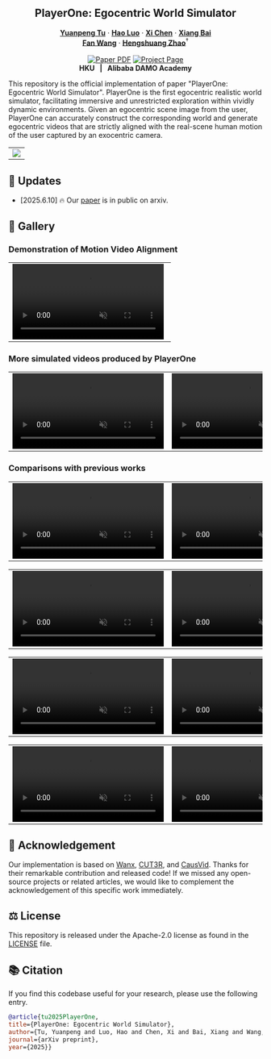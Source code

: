 
<p align="center">

  <h2 align="center">PlayerOne: Egocentric World Simulator</h2>
  <p align="center">
    <a href=""><strong>Yuanpeng Tu</strong></a>
    ·
    <a href="https://scholar.google.com/citations?user=7QvWnzMAAAAJ&hl=zh-CN"><strong>Hao Luo</strong></a>
    ·
    <a href="https://xavierchen34.github.io/"><strong>Xi Chen</strong></a>
    ·
    <a href="https://scholar.google.com/citations?user=UeltiQ4AAAAJ&hl=en"><strong>Xiang Bai</strong></a>
    <br>
    <a href="https://scholar.google.com/citations?user=WCRGTHsAAAAJ&hl=en"><strong>Fan Wang</strong></a>
    ·
    <a href="https://hszhao.github.io/"><strong>Hengshuang Zhao</strong></a><sup>†</sup>
    <br>
    <br>
        <a href="https://arxiv.org/abs/2410.10306"><img src='https://img.shields.io/badge/arXiv-PlayerOne-red' alt='Paper PDF'></a>
        <a href='https://playerone-hku.github.io/'><img src='https://img.shields.io/badge/Project_Page-PlayerOne-blue' alt='Project Page'></a>
        <!-- <a href='https://mp.weixin.qq.com/s/vDR4kPLqnCUwfPiBNKKV9A'><img src='https://badges.aleen42.com/src/wechat.svg'></a> -->
        <!-- <a href='https://huggingface.co/Shuaishuai0219/Animate-X'><img src='https://img.shields.io/badge/%F0%9F%A4%97%20HuggingFace-Model-yellow'></a> -->
    <br>
    <b></a>HKU &nbsp; | &nbsp; </a> Alibaba DAMO Academy</b>
    <br>
  </p>
</p>

This repository is the official implementation of paper "PlayerOne: Egocentric World Simulator". PlayerOne is the first egocentric realistic world simulator, facilitating immersive and unrestricted exploration within vividly dynamic environments. Given an egocentric scene image from the user, PlayerOne can accurately construct the corresponding world and generate egocentric videos that are strictly aligned with the real-scene human motion of the user captured by an exocentric camera. 
  <table align="center">
    <tr>
    <td>
      <img src="/assets/teaser.png">
    </td>
    </tr>
  </table>


## &#x1F4CC; Updates
* [2025.6.10] 🔥 Our [paper](https://arxiv.org/abs/2410.10306) is in public on arxiv.






## &#x1F304; Gallery
### Demonstration of Motion Video Alignment 
<table class="center">
<tr>
    <td width=98% style="border: none">
        <video controls loop src="/assets/MotionVideoAlign.mp4" muted="false"></video>
    </td>
</tr>
</table>


### More simulated videos produced by PlayerOne
<table class="center">
<tr>
    <td width=50% style="border: none">
        <video controls loop src="/assets/example1.mp4" muted="false"></video>
    </td>
        <td width=50% style="border: none">
        <video controls loop src="/assets/Moreexample.mp4" muted="false"></video>
    </td>
</tr>
</table>




### Comparisons with previous works


<table class="center">
<tr>
    <td height=25% width=50% style="border: none">
        <video controls loop src="https://github.com/user-attachments/assets/73d53b31-ac48-4b97-b2bf-a3d8c1d4f3ff" muted="false"></video>
    </td>
        <td height=25% width=50% style="border: none">
        <video controls loop src="https://github.com/user-attachments/assets/3488092a-f918-4c7d-86ee-b0de46668ccd" muted="false"></video>
    </td>
</tr>
</table>

<table class="center">
<tr>
    <td height=25% width=50% style="border: none">
        <video controls loop src="https://github.com/user-attachments/assets/f3a23204-69b9-45f3-8f70-ba0d7aba1bff" muted="false"></video>
    </td>
        <td height=25% width=50% style="border: none">
        <video controls loop src="https://github.com/user-attachments/assets/a361bba9-a406-461c-aa78-099ef9b0206f" muted="false"></video>
    </td>
</tr>
</table>

<table class="center">
<tr>
    <td width=50% style="border: none">
        <video controls loop src="https://github.com/user-attachments/assets/349b69c2-5333-42f2-88ac-742de6bd5a0f" muted="false"></video>
    </td>
        <td width=50% style="border: none">
        <video controls loop src="https://github.com/user-attachments/assets/fdc118ff-aa9e-4c20-a444-e6873a1bad2f" muted="false"></video>
    </td>
</tr>
</table>

<table class="center">
<tr>
    <td width=50% style="border: none">
        <video controls loop src="https://github.com/user-attachments/assets/cfd1228b-ee4e-4d95-b378-b79c41aa247d" muted="false"></video>
    </td>
        <td width=50% style="border: none">
        <video controls loop src="https://github.com/user-attachments/assets/5fef5527-f938-4484-bf89-51361ff7ee17" muted="false"></video>
    </td>
</tr>
</table>


## &#x1F4E7; Acknowledgement
Our implementation is based on [Wanx](https://github.com/modelscope/DiffSynth-Studio), [CUT3R](https://github.com/CUT3R/CUT3R), and [CausVid](https://github.com/tianweiy/CausVid). Thanks for their remarkable contribution and released code! If we missed any open-source projects or related articles, we would like to complement the acknowledgement of this specific work immediately.

## &#x2696; License
This repository is released under the Apache-2.0 license as found in the [LICENSE](LICENSE) file.

## &#x1F4DA; Citation
If you find this codebase useful for your research, please use the following entry.
```BibTeX
@article{tu2025PlayerOne,
title={PlayerOne: Egocentric World Simulator},
author={Tu, Yuanpeng and Luo, Hao and Chen, Xi and Bai, Xiang and Wang, Fan and Zhao, Hengshuang},
journal={arXiv preprint},
year={2025}}
        

```

